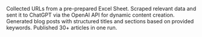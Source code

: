 Collected URLs from a pre-prepared Excel Sheet.
Scraped relevant data and sent it to ChatGPT via the OpenAI API for dynamic content creation.
Generated blog posts with structured titles and sections based on provided keywords.
Published 30+ articles in one run.
